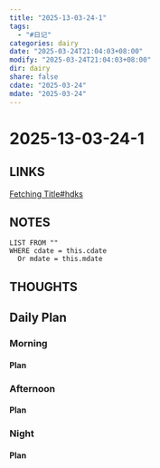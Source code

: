 ```yaml
---
title: "2025-13-03-24-1"
tags:
  - "#日记"
categories: dairy
date: "2025-03-24T21:04:03+08:00"
modify: "2025-03-24T21:04:03+08:00"
dir: dairy
share: false
cdate: "2025-03-24"
mdate: "2025-03-24"
---
```


# 2025-13-03-24-1

## LINKS
[Fetching Title#hdks](https://github.com/Doragd/Algorithm-Practice-in-Industry/tree/main?tab=readme-ov-file#%E6%90%9C%E5%B9%BF%E6%8E%A8%E8%AE%BA%E6%96%87%E6%8E%A8%E9%80%81bot)
## NOTES


```dataview
LIST FROM "" 
WHERE cdate = this.cdate
  Or mdate = this.mdate
```
## THOUGHTS

## Daily Plan

### Morning

#### Plan

### Afternoon

#### Plan

### Night

#### Plan


